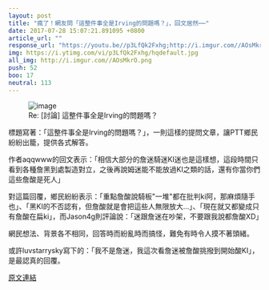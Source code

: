 ```yaml
---
layout: post
title: "瘋了！網友問「這整件事全是Irving的問題嗎？」，回文居然⋯⋯"
date: 2017-07-28 15:07:21.891095 +0800
article_url: ""
response_url: "https://youtu.be//p3LfQk2Fxhg;http://i.imgur.com//AOsMkrO.png"
img: https://i.ytimg.com/vi/p3LfQk2Fxhg/hqdefault.jpg
all_img: http://i.imgur.com//AOsMkrO.png
push: 52
boo: 17
neutral: 113
---
```


<figure>
<img src="https://i.ytimg.com/vi/p3LfQk2Fxhg/hqdefault.jpg" alt="image">
<figcaption>
Re: [討論] 這整件事全是Irving的問題嗎？
</figcaption>
</figure>



標題寫著：「這整件事全是Irving的問題嗎？」，一則這樣的提問文章，讓PTT鄉民紛紛出籠，提供各式解答。

作者aqqwww的回文表示：「相信大部分的詹迷騎迷KI迷也是這樣想，這段時間只看到各種詹黑到處製造對立，之後再說姆迷能不能放過KI之類的話，還有你當你們這些詹酸是死人」

對這篇回覆，鄉民紛紛表示：「重點詹酸說騎板"一堆"都在批判ki阿，那麻煩隨手也」、「黑KI的不否認有，但詹酸就是會把這些人無限放大...」、「現在就又都變成只有詹酸在扁ki」，而Jason4g則評論說：「迷跟詹迷在吵架，不要跟我說都詹酸XD」

網民想法、背景各不相同，回答時而紛亂時而搞怪，難免有時令人摸不著頭緒。

或許luvstarrysky寫下的：「我不是詹迷，我這次看詹迷被詹酸挑撥到開始酸KI」，是最認真的回覆。

<a href = "https://www.ptt.cc/bbs/NBA/M.1501077069.A.183.html">原文連結</a>

